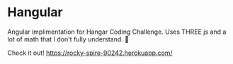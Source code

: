 # Hangular

Angular implimentation for Hangar Coding Challenge.
Uses THREE js and a lot of math that I don't fully understand. :rabbit:

Check it out!
https://rocky-spire-90242.herokuapp.com/
